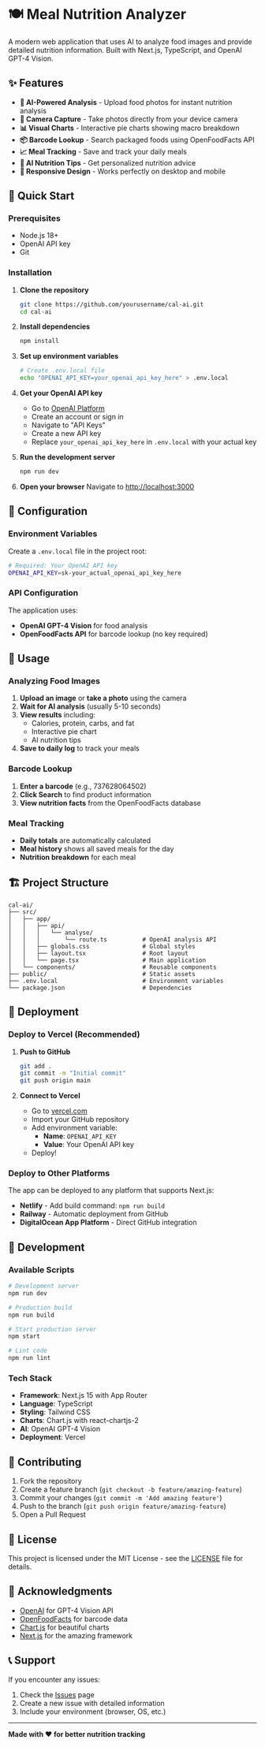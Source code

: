 # 🍽️ Meal Nutrition Analyzer

A modern web application that uses AI to analyze food images and provide detailed nutrition information. Built with Next.js, TypeScript, and OpenAI GPT-4 Vision.

## ✨ Features

- **📸 AI-Powered Analysis** - Upload food photos for instant nutrition analysis
- **📱 Camera Capture** - Take photos directly from your device camera
- **📊 Visual Charts** - Interactive pie charts showing macro breakdown
- **📦 Barcode Lookup** - Search packaged foods using OpenFoodFacts API
- **📈 Meal Tracking** - Save and track your daily meals
- **🤖 AI Nutrition Tips** - Get personalized nutrition advice
- **📱 Responsive Design** - Works perfectly on desktop and mobile

## 🚀 Quick Start

### Prerequisites

- Node.js 18+ 
- OpenAI API key
- Git

### Installation

1. **Clone the repository**
   ```bash
   git clone https://github.com/yourusername/cal-ai.git
   cd cal-ai
   ```

2. **Install dependencies**
   ```bash
   npm install
   ```

3. **Set up environment variables**
   ```bash
   # Create .env.local file
   echo "OPENAI_API_KEY=your_openai_api_key_here" > .env.local
   ```

4. **Get your OpenAI API key**
   - Go to [OpenAI Platform](https://platform.openai.com/)
   - Create an account or sign in
   - Navigate to "API Keys"
   - Create a new API key
   - Replace `your_openai_api_key_here` in `.env.local` with your actual key

5. **Run the development server**
   ```bash
   npm run dev
   ```

6. **Open your browser**
   Navigate to [http://localhost:3000](http://localhost:3000)

## 🔧 Configuration

### Environment Variables

Create a `.env.local` file in the project root:

```bash
# Required: Your OpenAI API key
OPENAI_API_KEY=sk-your_actual_openai_api_key_here
```

### API Configuration

The application uses:
- **OpenAI GPT-4 Vision** for food analysis
- **OpenFoodFacts API** for barcode lookup (no key required)

## 📱 Usage

### Analyzing Food Images

1. **Upload an image** or **take a photo** using the camera
2. **Wait for AI analysis** (usually 5-10 seconds)
3. **View results** including:
   - Calories, protein, carbs, and fat
   - Interactive pie chart
   - AI nutrition tips
4. **Save to daily log** to track your meals

### Barcode Lookup

1. **Enter a barcode** (e.g., 737628064502)
2. **Click Search** to find product information
3. **View nutrition facts** from the OpenFoodFacts database

### Meal Tracking

- **Daily totals** are automatically calculated
- **Meal history** shows all saved meals for the day
- **Nutrition breakdown** for each meal

## 🏗️ Project Structure

```
cal-ai/
├── src/
│   ├── app/
│   │   ├── api/
│   │   │   └── analyse/
│   │   │       └── route.ts          # OpenAI analysis API
│   │   ├── globals.css               # Global styles
│   │   ├── layout.tsx                # Root layout
│   │   └── page.tsx                  # Main application
│   └── components/                   # Reusable components
├── public/                           # Static assets
├── .env.local                        # Environment variables
└── package.json                      # Dependencies
```

## 🚀 Deployment

### Deploy to Vercel (Recommended)

1. **Push to GitHub**
   ```bash
   git add .
   git commit -m "Initial commit"
   git push origin main
   ```

2. **Connect to Vercel**
   - Go to [vercel.com](https://vercel.com)
   - Import your GitHub repository
   - Add environment variable:
     - **Name**: `OPENAI_API_KEY`
     - **Value**: Your OpenAI API key
   - Deploy!

### Deploy to Other Platforms

The app can be deployed to any platform that supports Next.js:

- **Netlify** - Add build command: `npm run build`
- **Railway** - Automatic deployment from GitHub
- **DigitalOcean App Platform** - Direct GitHub integration

## 🔧 Development

### Available Scripts

```bash
# Development server
npm run dev

# Production build
npm run build

# Start production server
npm start

# Lint code
npm run lint
```

### Tech Stack

- **Framework**: Next.js 15 with App Router
- **Language**: TypeScript
- **Styling**: Tailwind CSS
- **Charts**: Chart.js with react-chartjs-2
- **AI**: OpenAI GPT-4 Vision
- **Deployment**: Vercel

## 🤝 Contributing

1. Fork the repository
2. Create a feature branch (`git checkout -b feature/amazing-feature`)
3. Commit your changes (`git commit -m 'Add amazing feature'`)
4. Push to the branch (`git push origin feature/amazing-feature`)
5. Open a Pull Request

## 📄 License

This project is licensed under the MIT License - see the [LICENSE](LICENSE) file for details.

## 🙏 Acknowledgments

- [OpenAI](https://openai.com/) for GPT-4 Vision API
- [OpenFoodFacts](https://world.openfoodfacts.org/) for barcode data
- [Chart.js](https://www.chartjs.org/) for beautiful charts
- [Next.js](https://nextjs.org/) for the amazing framework

## 📞 Support

If you encounter any issues:

1. Check the [Issues](https://github.com/yourusername/cal-ai/issues) page
2. Create a new issue with detailed information
3. Include your environment (browser, OS, etc.)

---

**Made with ❤️ for better nutrition tracking**
